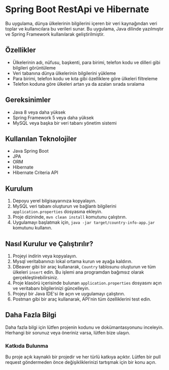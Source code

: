 # Spring Boot RestApi ve Hibernate

Bu uygulama, dünya ülkelerinin bilgilerini içeren bir veri kaynağından veri toplar ve kullanıcılara bu verileri sunar. Bu uygulama, Java dilinde yazılmıştır ve Spring Framework kullanılarak geliştirilmiştir.

## Özellikler
- Ülkelerinin adı, nüfusu, başkenti, para birimi, telefon kodu ve dilleri gibi bilgileri görüntüleme
- Veri tabanına dünya ülkelerinin bilgilerini yükleme
- Para birimi, telefon kodu ve kıta gibi özelliklere göre ülkeleri filtreleme
- Telefon koduna göre ülkeleri artan ya da azalan sırada sıralama

## Gereksinimler
- Java 8 veya daha yüksek
- Spring Framework 5 veya daha yüksek
- MySQL veya başka bir veri tabanı yönetim sistemi

## Kullanılan Teknolojiler
- Java Spring Boot
- JPA
- ORM
- Hibernate
- Hibernate Criteria API

## Kurulum
1. Depoyu yerel bilgisayarınıza kopyalayın.
2. MySQL veri tabanı oluşturun ve bağlantı bilgilerini `application.properties` dosyasına ekleyin.
3. Proje dizininde, `mvn clean install` komutunu çalıştırın.
4. Uygulamayı başlatmak için, `java -jar target/country-info-app.jar` komutunu kullanın.

## Nasıl Kurulur ve Çalıştırılır?
1. Projeyi indirin veya kopyalayın.
2. Mysql veritabanınızı lokal ortama kurun ve ayağa kaldırın.
3. DBeaver gibi bir araç kullanarak, `Country` tablosunu oluşturun ve tüm ülkeleri `insert` edin. Bu işlemi ana programdan bağımsız olarak gerçekleştirebilirsiniz.
4. Proje klasörü içerisinde bulunan `application.properties` dosyasını açın ve veritabanı bilgilerinizi güncelleyin.
5. Projeyi bir Java IDE'si ile açın ve uygulamayı çalıştırın.
6. Postman gibi bir araç kullanarak, API'nin tüm özelliklerini test edin.

## Daha Fazla Bilgi
Daha fazla bilgi için lütfen projenin kodunu ve dokümantasyonunu inceleyin. Herhangi bir sorunuz veya öneriniz varsa, lütfen bize ulaşın.

### Katkıda Bulunma
Bu proje açık kaynaklı bir projedir ve her türlü katkıya açıktır. Lütfen bir pull request göndermeden önce değişikliklerinizi tartışmak için bir konu açın.
